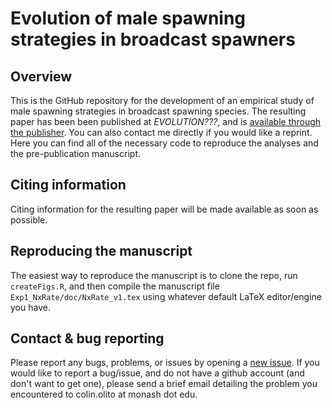 # Evolution of male spawning strategies in broadcast spawners

## Overview

This is the GitHub repository for the development of an empirical study of male spawning strategies in broadcast spawning species. The resulting paper has been been published at *EVOLUTION???*, and is [available through the publisher](LINK). You can also contact me directly if you would like a reprint. Here you can find all of the necessary code to reproduce the analyses and the pre-publication manuscript. 


## Citing information

Citing information for the resulting paper will be made available as soon as possible.


## Reproducing the manuscript

The easiest way to reproduce the manuscript is to clone the repo, run `createFigs.R`, and then compile the manuscript file `Exp1_NxRate/doc/NxRate_v1.tex` using whatever default LaTeX editor/engine you have. 


## Contact & bug reporting

Please report any bugs, problems, or issues by opening a [new issue](https://github.com/colin-olito/Fertilization/issues). If you would like to report a bug/issue, and do not have a github account (and don't want to get one), please send a brief email detailing the problem you encountered to colin.olito at monash dot edu.



